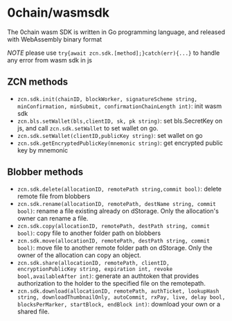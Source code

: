# 0chain/wasmsdk
The 0chain wasm SDK is written in Go programming language, and released with WebAssembly binary format 

*NOTE* please use `try{await zcn.sdk.[method];}catch(err){...}` to handle any error from wasm sdk in js

## ZCN methods

- `zcn.sdk.init(chainID, blockWorker, signatureScheme string, minConfirmation, minSubmit, confirmationChainLength int)`: init wasm sdk 
- `zcn.bls.setWallet(bls,clientID, sk, pk string)`: set bls.SecretKey on js, and call `zcn.sdk.setWallet` to set wallet on go.
- `zcn.sdk.setWallet(clientID,publicKey string)`: set wallet on go
- `zcn.sdk.getEncryptedPublicKey(mnemonic string)`: get encrypted public key by mnemonic


## Blobber methods
- `zcn.sdk.delete(allocationID, remotePath string,commit bool)`:    delete remote file from blobbers
- `zcn.sdk.rename(allocationID, remotePath, destName string, commit bool)`: rename a file existing already on dStorage. Only the allocation's owner can rename a file.
- `zcn.sdk.copy(allocationID, remotePath, destPath string, commit bool)`:   copy file to another folder path on blobbers
- `zcn.sdk.move(allocationID, remotePath, destPath string, commit bool)`:   move file to another remote folder path on dStorage. Only the owner of the allocation can copy an object.
- `zcn.sdk.share(allocationID, remotePath, clientID, encryptionPublicKey string, expiration int, revoke bool,availableAfter int)`:    generate an authtoken that provides authorization to the holder to the specified file on the remotepath.
- `zcn.sdk.download(allocationID, remotePath, authTicket, lookupHash string, downloadThumbnailOnly, autoCommit, rxPay, live, delay bool, blocksPerMarker, startBlock, endBlock int)`: download your own or a shared file.


  